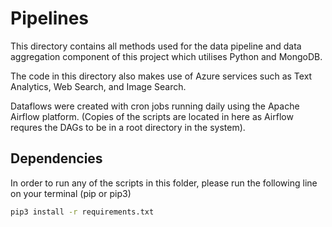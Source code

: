 # Pipelines

This directory contains all methods used for the data pipeline and data aggregation component of this project which utilises Python and MongoDB.

The code in this directory also makes use of Azure services such as Text Analytics, Web Search, and Image Search.

Dataflows were created with cron jobs running daily using the Apache Airflow platform. (Copies of the scripts are located in here as Airflow requres the DAGs to be in a root directory in the system).

## Dependencies
In order to run any of the scripts in this folder, please run the following line on your terminal (pip or pip3)

```bash
pip3 install -r requirements.txt
```
